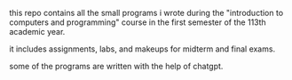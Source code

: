 this repo contains all the small programs i wrote during the "introduction to computers and programming" course in the first semester of the 113th academic year.

it includes assignments, labs, and makeups for midterm and final exams.

some of the programs are written with the help of chatgpt.
